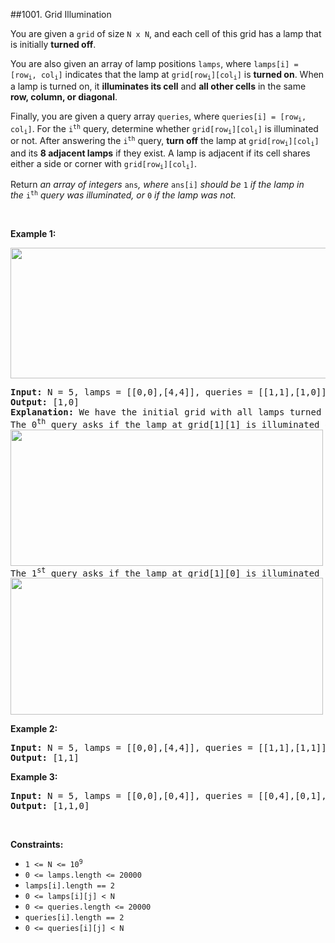 ##1001. Grid Illumination
<p>You are given a <code>grid</code> of size <code>N x N</code>, and each cell of this grid has a lamp that is initially <strong>turned off</strong>.</p>

<p>You are also given an array of lamp positions <code>lamps</code>, where <code>lamps[i] = [row<sub>i</sub>, col<sub>i</sub>]</code> indicates that the lamp at <code>grid[row<sub>i</sub>][col<sub>i</sub>]</code> is <strong>turned on</strong>. When a lamp is turned on, it <strong>illuminates its cell</strong> and <strong>all&nbsp;other cells</strong> in the same <strong>row, column, or diagonal</strong>.</p>

<p>Finally, you are given a query array <code>queries</code>, where&nbsp;<code>queries[i] = [row<sub>i</sub>, col<sub>i</sub>]</code>. For the <code>i<sup>th</sup></code>&nbsp;query, determine whether <code>grid[row<sub>i</sub>][col<sub>i</sub>]</code> is illuminated or not. After answering the <code>i<sup>th</sup></code> query,&nbsp;<strong>turn off</strong> the lamp at&nbsp;<code>grid[row<sub>i</sub>][col<sub>i</sub>]</code> and&nbsp;its <strong>8 adjacent lamps</strong> if they exist. A lamp is adjacent if its cell shares either&nbsp;a side or corner with&nbsp;<code>grid[row<sub>i</sub>][col<sub>i</sub>]</code>.</p>

<p>Return <em>an array of integers </em><code>ans</code><em>,</em><em>&nbsp;where </em><code>ans[i]</code><em> should be </em><code>1</code><em>&nbsp;if the lamp in the&nbsp;</em><code>i<sup>th</sup></code><em> query was illuminated, or&nbsp;</em><code>0</code><em>&nbsp;if the lamp was not.</em></p>

<p>&nbsp;</p>
<p><strong>Example 1:</strong></p>
<img alt="" src="https://assets.leetcode.com/uploads/2020/08/19/illu_1.jpg" style="width: 750px; height: 209px;" />
<pre>
<strong>Input:</strong> N = 5, lamps = [[0,0],[4,4]], queries = [[1,1],[1,0]]
<strong>Output:</strong> [1,0]
<strong>Explanation:</strong> We have the initial grid with all lamps turned off. In the above picture we see the grid after turning on the lamp at grid[0][0] then turning on the lamp at grid[4][4].
The 0<sup>th</sup>&nbsp;query asks if the lamp at grid[1][1] is illuminated or not (the blue square). It is illuminated, so set ans[0] = 1. Then, we turn off all lamps in the red square.
<img alt="" src="https://assets.leetcode.com/uploads/2020/08/19/illu_step1.jpg" style="width: 500px; height: 218px;" />
The 1<sup>st</sup>&nbsp;query asks if the lamp at grid[1][0] is illuminated or not (the blue square). It is not illuminated, so set ans[1] = 0. Then, we turn off all lamps in the red rectangle.
<img alt="" src="https://assets.leetcode.com/uploads/2020/08/19/illu_step2.jpg" style="width: 500px; height: 219px;" />
</pre>

<p><strong>Example 2:</strong></p>

<pre>
<strong>Input:</strong> N = 5, lamps = [[0,0],[4,4]], queries = [[1,1],[1,1]]
<strong>Output:</strong> [1,1]
</pre>

<p><strong>Example 3:</strong></p>

<pre>
<strong>Input:</strong> N = 5, lamps = [[0,0],[0,4]], queries = [[0,4],[0,1],[1,4]]
<strong>Output:</strong> [1,1,0]
</pre>

<p>&nbsp;</p>
<p><strong>Constraints:</strong></p>

<ul>
	<li><code>1 &lt;= N &lt;= 10<sup>9</sup></code></li>
	<li><code>0 &lt;= lamps.length &lt;= 20000</code></li>
	<li><code>lamps[i].length == 2</code></li>
	<li><code>0 &lt;= lamps[i][j] &lt; N</code></li>
	<li><code>0 &lt;= queries.length &lt;= 20000</code></li>
	<li><code>queries[i].length == 2</code></li>
	<li><code>0 &lt;= queries[i][j] &lt; N</code></li>
</ul>
